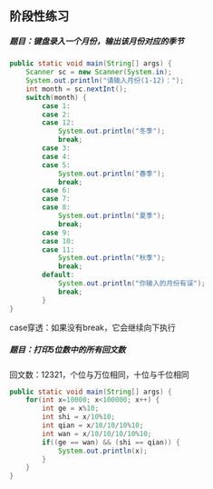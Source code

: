 ## 阶段性练习

##### 题目：键盘录入一个月份，输出该月份对应的季节

```java
public static void main(String[] args) {
    Scanner sc = new Scanner(System.in);
    System.out.println("请输入月份(1-12)：");
    int month = sc.nextInt();
    switch(month) {
		case 1:
		case 2:
		case 12:
			System.out.println("冬季");
			break;
		case 3:
		case 4:
		case 5:
			System.out.println("春季");
			break;
		case 6:
		case 7:
		case 8:
			System.out.println("夏季");
			break;
		case 9:
		case 10:
		case 11:
			System.out.println("秋季");
			break;
		default:
			System.out.println("你输入的月份有误");
			break;
		}
}
```

case穿透：如果没有break，它会继续向下执行

##### 题目：打印5位数中的所有回文数

回文数：12321，个位与万位相同，十位与千位相同

```java
public static void main(String[] args) {
	for(int x=10000; x<100000; x++) {
		int ge = x%10;
		int shi = x/10%10;
		int qian = x/10/10/10%10;
		int wan = x/10/10/10/10%10;
		if((ge == wan) && (shi == qian)) {
			System.out.println(x);
		}
	}
}
```

